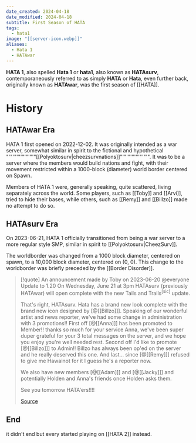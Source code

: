 ```yaml
---
date_created: 2024-04-18
date_modified: 2024-04-18
subtitle: First Season of HATA
tags:
  - hata1
image: "[[server-icon.webp]]"
aliases:
  - Hata 1
  - HATAwar
---
```

**HATA 1**, also spelled **Hata 1** or **hata1**, also known as **HATAsurv**, contemporaneously referred to as simply **HATA** or **Hata**, even further back, originally known as **HATAwar**, was the first season of [[HATA]].

# History

## HATAwar Era

HATA 1 first opened on 2022-12-02. It was originally intended as a war server, somewhat similar in spirit to the fictional and hypothetical "'"'"'"'"'"'"'"[[Polyoktosurv|cheezsurvnations]]"'"'"'"'"'"'"'". It was to be a server where the members would build nations and fight, with their movement restricted within a 1000-block (diameter) world border centered on Spawn.

Members of HATA 1 were, generally speaking, quite scattered, living separately across the world. Some players, such as [[Toby]] and [[Arvi]], tried to hide their bases, while others, such as [[Remy]] and [[Billzo]] made no attempt to do so.

## HATAsurv Era

On 2023-06-21, HATA 1 officially transitioned from being a war server to a more regular style SMP, similar in spirit to [[Polyoktosurv|CheezSurv]].

The worldborder was changed from a 1000 block diameter, centered on spawn, to a 10,000 block diameter, centered on (0, 0). This change to the worldborder was briefly preceded by the [[Border Disorder]].

>[!quote] An announcement made by Toby on 2023-06-20
> @everyone
> Update to 1.20
> On Wednesday, June 21 at 3pm HATAsurv (previously HATAwar) will open complete with the new Tails and Trails<sup>[sic]</sup> update. 
> 
> That's right, HATAsurv. Hata has a brand new look complete with the brand new icon designed by \[@[[Billzo]]\]. 
> Speaking of our wonderful artist and news reporter, we've had some change in administration with 3 promotions!! First off \[@[[Anna]]\] has been promoted to Member!! thanks so much for your service Anna, we've been super duper grateful for your 3 total messages on the server, and we hope you enjoy you're well needed rest. Second off I'd like to promote \[@[[Billzo]]\] to Admin!! Billzo has always been op'ed on the server and he really deserved this one. And last... since \[@[[Remy]]\] refused to give me Hawainot for it I guess he's a reporter now.
> 
> We also have new members \[@[[Adam]]\] and \[@[[Jacky]]\] and potentially Holden and Anna's friends once Holden asks them. 
> 
> See you tomorrow HATA'ers!!!!
> 
> [Source](https://discord.com/channels/1046302463143194709/1046303010197864448/1120925688426418326)

## End

it didn't end but every started playing on [[HATA 2]] instead.